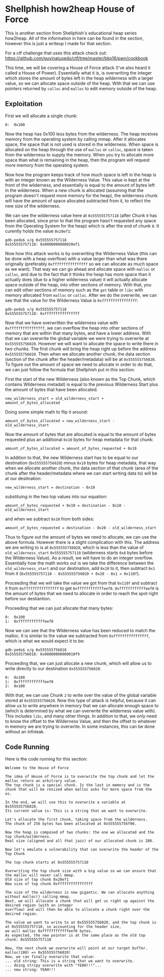 # Shellphish how2heap House of Force

This is another section from Shellphish's educational heap series how2heap. All of the information in here can be found in the section, however this is just a writeup I made for that section.

For a ctf challenge that uses this attack check out: https://github.com/guyinatuxedo/ctf/tree/master/bkp16/pwn/cookbook

This time, we will be covering a House of Force attack (I've also heard it called a House of Power). Essentially what it is, is overwriting the integer which stores the amount of bytes left in the heap wilderness with a larger value, so we can allocate space outside of the heap. With that we can use pointers returned by `calloc` and `malloc` to edit memory outside of the heap.

## Exploitation

First we will allocate a single chunk:

```
0:	0x100
```

Now the heap has 0x100 less bytes from the wilderness. The heap receives memory from the operating system by calling mmap. After it allocates space, the space that is not used is stored in the wilderness. When space is allocated on the heap through the use of `malloc` or `calloc`, space is taken from the wilderness to supply the memory. When you try to allocate more space than what is remaining in the heap, then the program will request more memory from the operating system.

Now how the program keeps track of how much space is left in the heap is with an integer known as the Wilderness Value. This value is kept at the front of the wilderness, and essentially is equal to the amount of bytes left in the wilderness. When a new chunk is allocated (assuming that the program doesn't request more memory for the heap), the wilderness chunk will have the amount of space allocated subtracted from it, to reflect the new size of the wilderness.

We can see the wilderness value here at `0x555555757118` (after Chunk `0` has been allocated, since prior to that the program hasn't requested any space from the Operating System for the heap) which is after the end of chunk `0`. It curently holds the value `0x20ef1`:
```
gdb-peda$ x/g 0x555555757118
0x555555757118:	0x0000000000020ef1
```


 Now how this attack works is by overwriting the Wilderness Value (this can be done with a heap overflow) with a value larger than what was there originally (preferably `0xffffffffffffffff` so we can allocate as much space as we want). That way we can go ahead and allocate space with `malloc` or `calloc`, and due to the fact that it thinks the heap has more space than it actually does (due to a higher wilderness value) it will actually allocate space outside of the heap, into other sections of memory. With that, you can edit other sections of memory such as the `got` table or `libc` with memory allocated from `malloc` or `calloc`. After we do the overwrite, we can see that the value for the Wilderness Value is `0xffffffffffffffff`:

```
gdb-peda$ x/g 0x555555757118
0x555555757118:	0xffffffffffffffff
```

Now that we have overwritten the wilderness value with `0xffffffffffffffff`, we can overflow the heap into other sections of memory that are within that many bytes, and have a lower address. With that we can overwrite the global variable we were trying to overwrite at `0x555555756020`. However we will want to allocate the space to write there in two chunks. The first chunk will bring the heap right up before the address `0x555555756020`. Then when we allocate another chunk, the data section (section of the chunk after the header/metadata) will be at `0x555555756020`. To figure out the amount of space we need to allocate in order to do that, we can just follow the formula that Shellphish put in this section:

First the start of the new Wilderness (also known as the Top Chunk, which contains Wilderness metadat) is equal to the previous Wilderness Start plus the amount of bytes that have been allocated. 

```
new_wilderness_start = old_wilderness_start + amount_of_bytes_allocated
```

Doing some simple math to flip it around:

```
amount_of_bytes_allocated = new_wilderness_start - old_wilderness_start
```

Now the amount of bytes that are allocated is equal to the amount of bytes requested plus an additional `0x10` bytes for heap metadata for that chunk:

```
amount_of_bytes_allocated = amount_of_bytes_requested + 0x10
```

In addition to that, the new Wilderness start has to be equal to our destination (`0x555555756020`) minus `0x10` bytes for heap metadata, that way when we allocate another chunk, the data section of that chunk (area of the chunk after the header/metadata where we can start writing data to) will be at our destination:
```
new_wilderness_start = destination - 0x10
```

substituing in the two top values into our equation:
```
amount_of_bytes_requested + 0x10 = destination - 0x10 - old_wilderness_start
```

and when we subtract `0x10` from both sides:
```
amount_of_bytes_requested = destination - 0x20 - old_wilderness_start
```

Thus to figure out the amount of bytes we need to allocate, we can use the above formula. However there is a slight complication with this. The address we are writing to is at `0x555555756020`, which is less than the value of `old_wilderness_start` `0x555555757110` (wilderness starts `0x8` bytes before the Wilderness Value).  As a result, we will have to do an integer overflow. Essentially how the math works out is we take the difference between the `old_wilderness_start` and our destination, add `0x20` to it, then subtract `0x1` from it (`0x555555757110 - 0x555555756020 + 0x20 - 0x1 = 0x110f`). 

Proceeding that we will take the value we got from that `0x110f` and subtract it from `0xffffffffffffffff` to get `0xffffffffffffeef0`. `0xffffffffffffeef0` is the amount of bytes that we need to allocate in order to reach the spot right before our destiantion. 

Proceeding that we can just allocate that many bytes:

```
0:	0x100
1:	0xffffffffffffeef0
```

Now we can see that the Wilderness value has been reduced to match the malloc. It is similar to the value we subtracted from `0xffffffffffffffff`, which is what we would expect it to be:

```
gdb-peda$ x/g 0x555555756018
0x555555756018:	0x00000000000010f9
```

Proceeding that, we can just allocate a new chunk, which will allow us to write directly to our destination `0x555555756020`:

```
0:	0x100
1:	0xffffffffffffeef0
2:	0x100
```

With that, we can use Chunk `2` to write over the value of the global variable stored at `0x555555756020`. Now this type of attack is helpful, because it can allow us to write anywhere in memory that we can allocate enough space to (which is determined by what we can overwrite the wilderness value with). This includes `libc`, and many other things. In addition to that, we only need to know the offset to the Wilderness Value, and then the offset to whatever in memory we are trying to overwrite. In some instances, this can be done without an infoleak.


## Code Running

Here is the code running for this section:

```
Welcome to the House of Force

The idea of House of Force is to overwrite the top chunk and let the malloc return an arbitrary value.
The top chunk is a special chunk. Is the last in memory and is the chunk that will be resized when malloc asks for more space from the os.

In the end, we will use this to overwrite a variable at 0x555555756020.
Its current value is: This is a string that we want to overwrite.

Let's allocate the first chunk, taking space from the wilderness.
The chunk of 256 bytes has been allocated at 0x555555756f90.

Now the heap is composed of two chunks: the one we allocated and the top chunk/wilderness.
Real size (aligned and all that jazz) of our allocated chunk is 280.

Now let's emulate a vulnerability that can overwrite the header of the Top Chunk

The top chunk starts at 0x555555757110

Overwriting the top chunk size with a big value so we can ensure that the malloc will never call mmap.
Old size of top chunk 0x20ef1
New size of top chunk 0xffffffffffffffff

The size of the wilderness is now gigantic. We can allocate anything without malloc() calling mmap.
Next, we will allocate a chunk that will get us right up against the desired region (with an integer
overflow) and will then be able to allocate a chunk right over the desired region.

The value we want to write to at 0x555555756020, and the top chunk is at 0x555555757110, so accounting for the header size,
we will malloc 0xffffffffffffeef0 bytes.
As expected, the new pointer is at the same place as the old top chunk: 0x555555757110

Now, the next chunk we overwrite will point at our target buffer.
malloc(100) => 0x555555756020!
Now, we can finally overwrite that value:
... old string: This is a string that we want to overwrite.
... doing strcpy overwrite with "YEAH!!!"...
... new string: YEAH!!!
```
